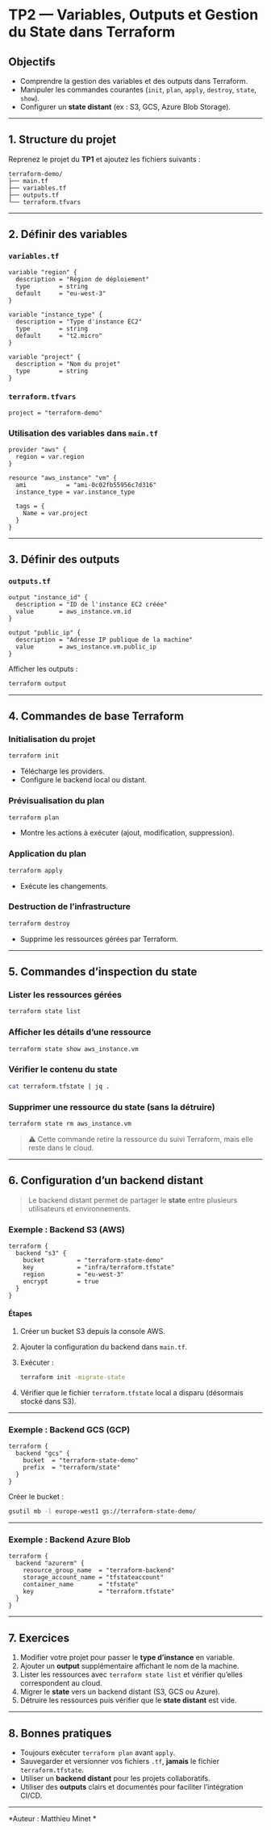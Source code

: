 # TP2 — Variables, Outputs et Gestion du State dans Terraform

## Objectifs

* Comprendre la gestion des variables et des outputs dans Terraform.
* Manipuler les commandes courantes (`init`, `plan`, `apply`, `destroy`, `state`, `show`).
* Configurer un **state distant** (ex : S3, GCS, Azure Blob Storage).

---

## 1. Structure du projet

Reprenez le projet du **TP1** et ajoutez les fichiers suivants :

```
terraform-demo/
├── main.tf
├── variables.tf
├── outputs.tf
└── terraform.tfvars
```

---

## 2. Définir des variables

### `variables.tf`

```hcl
variable "region" {
  description = "Région de déploiement"
  type        = string
  default     = "eu-west-3"
}

variable "instance_type" {
  description = "Type d'instance EC2"
  type        = string
  default     = "t2.micro"
}

variable "project" {
  description = "Nom du projet"
  type        = string
}
```

### `terraform.tfvars`

```hcl
project = "terraform-demo"
```

### Utilisation des variables dans `main.tf`

```hcl
provider "aws" {
  region = var.region
}

resource "aws_instance" "vm" {
  ami           = "ami-0c02fb55956c7d316"
  instance_type = var.instance_type

  tags = {
    Name = var.project
  }
}
```

---

## 3. Définir des outputs

### `outputs.tf`

```hcl
output "instance_id" {
  description = "ID de l'instance EC2 créée"
  value       = aws_instance.vm.id
}

output "public_ip" {
  description = "Adresse IP publique de la machine"
  value       = aws_instance.vm.public_ip
}
```

Afficher les outputs :

```bash
terraform output
```

---

## 4. Commandes de base Terraform

### Initialisation du projet

```bash
terraform init
```

* Télécharge les providers.
* Configure le backend local ou distant.

### Prévisualisation du plan

```bash
terraform plan
```

* Montre les actions à exécuter (ajout, modification, suppression).

### Application du plan

```bash
terraform apply
```

* Exécute les changements.

### Destruction de l’infrastructure

```bash
terraform destroy
```

* Supprime les ressources gérées par Terraform.

---

## 5. Commandes d’inspection du state

### Lister les ressources gérées

```bash
terraform state list
```

### Afficher les détails d’une ressource

```bash
terraform state show aws_instance.vm
```

### Vérifier le contenu du state

```bash
cat terraform.tfstate | jq .
```

### Supprimer une ressource du state (sans la détruire)

```bash
terraform state rm aws_instance.vm
```

> ⚠️ Cette commande retire la ressource du suivi Terraform, mais elle reste dans le cloud.

---

## 6. Configuration d’un backend distant

> Le backend distant permet de partager le **state** entre plusieurs utilisateurs et environnements.

### Exemple : Backend S3 (AWS)

```hcl
terraform {
  backend "s3" {
    bucket         = "terraform-state-demo"
    key            = "infra/terraform.tfstate"
    region         = "eu-west-3"
    encrypt        = true
  }
}
```

#### Étapes

1. Créer un bucket S3 depuis la console AWS.
2. Ajouter la configuration du backend dans `main.tf`.
3. Exécuter :

   ```bash
   terraform init -migrate-state
   ```
4. Vérifier que le fichier `terraform.tfstate` local a disparu (désormais stocké dans S3).

---

### Exemple : Backend GCS (GCP)

```hcl
terraform {
  backend "gcs" {
    bucket  = "terraform-state-demo"
    prefix  = "terraform/state"
  }
}
```

Créer le bucket :

```bash
gsutil mb -l europe-west1 gs://terraform-state-demo/
```

---

### Exemple : Backend Azure Blob

```hcl
terraform {
  backend "azurerm" {
    resource_group_name  = "terraform-backend"
    storage_account_name = "tfstateaccount"
    container_name       = "tfstate"
    key                  = "terraform.tfstate"
  }
}
```

---

## 7. Exercices

1. Modifier votre projet pour passer le **type d’instance** en variable.
2. Ajouter un **output** supplémentaire affichant le nom de la machine.
3. Lister les ressources avec `terraform state list` et vérifier qu’elles correspondent au cloud.
4. Migrer le **state** vers un backend distant (S3, GCS ou Azure).
5. Détruire les ressources puis vérifier que le **state distant** est vide.

---

## 8. Bonnes pratiques

* Toujours exécuter `terraform plan` avant `apply`.
* Sauvegarder et versionner vos fichiers `.tf`, **jamais** le fichier `terraform.tfstate`.
* Utiliser un **backend distant** pour les projets collaboratifs.
* Utiliser des **outputs** clairs et documentés pour faciliter l’intégration CI/CD.

---

*Auteur : Matthieu Minet *

